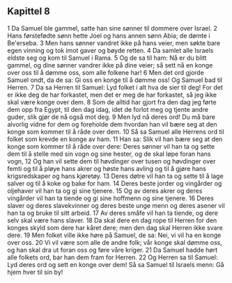 ## Kapittel 8

1 Da Samuel ble gammel, satte han sine sønner til dommere over Israel.
2 Hans førstefødte sønn hette Joel og hans annen sønn Abia; de dømte i Be'erseba.
3 Men hans sønner vandret ikke på hans veier, men søkte bare egen vinning og tok imot gaver og bøyde retten.
4 Da samlet alle Israels eldste seg og kom til Samuel i Rama.
5 Og de sa til ham: Nå er du blitt gammel, og dine sønner vandrer ikke på dine veier; så sett nå en konge over oss til å dømme oss, som alle folkene har!
6 Men det ord gjorde Samuel ondt, da de sa: Gi oss en konge til å dømme oss! Og Samuel bad til Herren.
7 Da sa Herren til Samuel: Lyd folket i alt hva de sier til deg! For det er ikke deg de har forkastet, men det er meg de har forkastet, så jeg ikke skal være konge over dem.
8 Som de alltid har gjort fra den dag jeg førte dem opp fra Egypt, til den dag idag, idet de forlot meg og tjente andre guder, slik gjør de nå også mot deg.
9 Men lyd nå deres ord! Du må bare alvorlig vidne for dem og foreholde dem hvordan han vil bære seg at den konge som kommer til å råde over dem.
10 Så sa Samuel alle Herrens ord til folket som krevde en konge av ham.
11 Han sa: Slik vil han bære seg at den konge som kommer til å råde over dere: Deres sønner vil han ta og sette dem til å stelle med sin vogn og sine hester, og de skal løpe foran hans vogn,
12 Og han vil sette dem til høvdinger over tusen og høvdinger over femti og til å pløye hans akrer og høste hans avling og til å gjøre hans krigsredskaper og hans kjøretøy.
13 Deres døtre vil han ta og sette til å lage salver og til å koke og bake for ham.
14 Deres beste jorder og vingårder og oljehaver vil han ta og gi sine tjenere.
15 Og av deres akrer og deres vingårder vil han ta tiende og gi sine hoffmenn og sine tjenere.
16 Deres slaver og deres slavekvinner og deres beste unge menn og deres asener vil han ta og bruke til sitt arbeid.
17 Av deres småfe vil han ta tiende, og dere selv skal være hans slaver.
18 Da skal dere en dag rope til Herren for den konges skyld som dere har kåret dere; men den dag skal Herren ikke svare dere.
19 Men folket ville ikke høre på Samuel, de sa: Nei, vi vil ha en konge over oss.
20 Vi vil være som alle de andre folk; vår konge skal dømme oss, og han skal dra ut foran oss og føre våre kriger.
21 Da Samuel hadde hørt alle folkets ord, bar han dem fram for Herren.
22 Og Herren sa til Samuel: Lyd deres ord og sett en konge over dem! Så sa Samuel til Israels menn: Gå hjem hver til sin by!

